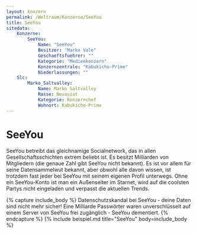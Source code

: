 ```yaml
---
layout: konzern
permalink: /Weltraum/Konzerne/SeeYou
title: SeeYou
sitedata:
    Konzerne:
        SeeYou:
            Name: "SeeYou"
            Besitzer: "Marko Vale"
            Geschaeftsfuehrer: ""
            Kategorie: "Medienkonzern"
            Konzernzentrale: "Kabukicho-Prime"
            Niederlassungen: ""
    Slc:
        Marko_Saltvalley:
            Name: Marko Saltvalley
            Rasse: Neuasiat
            Kategorie: Konzernchef
            Wohnort: Kabukicho-Prime
---
```


# SeeYou

SeeYou betreibt das gleichnamige Socialnetwork, das in allen Gesellschaftsschichten extrem beliebt ist. Es besitzt Milliarden von Mitgliedern (die genaue Zahl gibt SeeYou nicht bekannt). Es ist vor allem für seine Datensammelwut bekannt, aber obwohl alle davon wissen, ist trotzdem fast jeder bei SeeYou mit seinem eigenen Profil unterwegs. Ohne ein SeeYou-Konto ist man ein Außenseiter im Starnet, wird auf die coolsten Partys nicht eingeladen und verpasst die aktuellen Trends.

{% capture include_body %}
Datenschutzskandal bei SeeYou - deine Daten sind nicht mehr sicher! Eine Milliarde Passwörter waren unverschlüsselt auf einem Server von SeeYou frei zugänglich - SeeYou dementiert.
{% endcapture %}
{% include beispiel.md title="SeeYou" body=include_body %}
